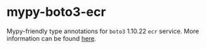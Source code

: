 # mypy-boto3-ecr

Mypy-friendly type annotations for `boto3` 1.10.22 `ecr` service.
More information can be found [here](https://github.com/vemel/mypy_boto3).